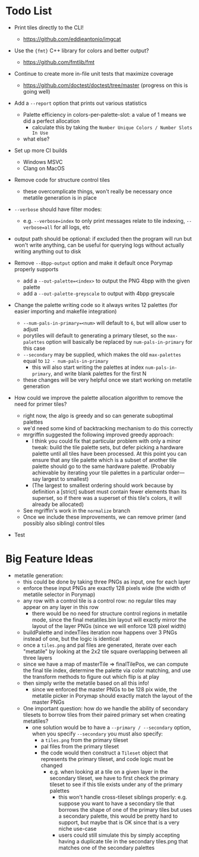 # Todo List

+ Print tiles directly to the CLI!
    + https://github.com/eddieantonio/imgcat

+ Use the `{fmt}` C++ library for colors and better output?
    + https://github.com/fmtlib/fmt

+ Continue to create more in-file unit tests that maximize coverage
    + https://github.com/doctest/doctest/tree/master (progress on this is going well)

+ Add a `--report` option that prints out various statistics
    + Palette efficiency in colors-per-palette-slot: a value of 1 means we did a perfect allocation
        + calculate this by taking the `Number Unique Colors / Number Slots In Use`
    + what else?

+ Set up more CI builds
    + Windows MSVC
    + Clang on MacOS

+ Remove code for structure control tiles
    + these overcomplicate things, won't really be necessary once metatile generation is in place

+ `--verbose` should have filter modes:
    + e.g. `--verbose=index` to only print messages relate to tile indexing, `--verbose=all` for all logs, etc

+ output path should be optional: if excluded then the program will run but won't write anything, can be useful for
  querying logs without actually writing anything out to disk

+ Remove `--8bpp-output` option and make it default once Porymap properly supports
    + add a `--out-palette=<index>` to output the PNG 4bpp with the given palette
    + add a `--out-palette-greyscale` to output with 4bpp greyscale

+ Change the palette writing code so it always writes 12 palettes (for easier importing and makefile integration)
    + `--num-pals-in-primary=<num>` will default to `6`, but will allow user to adjust
    + porytiles will default to generating a primary tileset, so the `max-palettes` option will basically be replaced
      by `num-pals-in-primary` for this case
    + `--secondary` may be supplied, which makes the old `max-palettes` equal to `12 - num-pals-in-primary`
        + this will also start writing the palettes at index `num-pals-in-primary`, and write blank palettes for the
          first N
    + these changes will be very helpful once we start working on metatile generation

+ How could we improve the palette allocation algorithm to remove the need for primer tiles?
    + right now, the algo is greedy and so can generate suboptimal palettes
    + we'd need some kind of backtracking mechanism to do this correctly
    + mrgriffin suggested the following improved greedy approach:
        + I think you could fix that particular problem with only a minor tweak: build the tile palette sets, but defer
          picking a hardware palette until all tiles have been processed. At this point you can ensure that any tile
          palette which is a subset of another tile palette should go to the same hardware palette. (Probably achievable
          by iterating your tile palettes in a particular order—say largest to smallest)
        + (The largest to smallest ordering should work because by definition a [strict] subset must contain fewer
          elements than its superset, so if there was a superset of this tile's colors, it will already be allocated)
    + See mgriffin's work in the `normalize` branch
    + Once we include these improvements, we can remove primer (and possibly also sibling) control tiles

+ Test

# Big Feature Ideas

+ metatile generation:
    + this could be done by taking three PNGs as input, one for each layer
    + enforce these input PNGs are exactly 128 pixels wide (the width of metatile selector in Porymap)
    + any row with a control tile is a control row: no regular tiles may appear on any layer in this row
        + there would be no need for structure control regions in metatile mode, since the final metatiles.bin layout
          will exactly mirror the layout of the layer PNGs (since we will enforce 128 pixel width)
    + buildPalette and indexTiles iteration now happens over 3 PNGs instead of one, but the logic is identical
    + once a `tiles.png` and pal files are generated, iterate over each "metatile" by looking at the 2x2 tile square
      overlapping between all three layers
    + since we have a map of masterTile => finalTilePos, we can compute the final tile index, determine the palette via
      color matching, and use the transform methods to figure out which flip is at play
    + then simply write the metatile based on all this info!
        + since we enforced the master PNGs to be 128 pix wide, the metatile picker in Porymap should exactly match the
          layout of the master PNGs
    + One important question: how do we handle the ability of secondary tilesets to borrow tiles from their paired
      primary set when creating metatiles?
        + one solution would be to have a `--primary / --secondary` option, when you specify `--secondary` you must also
          specify:
            + a `tiles.png` from the primary tileset
            + pal files from the primary tileset
            + the code would then construct a `Tileset` object that represents the primary tileset, and code logic must
              be changed
                + e.g. when looking at a tile on a given layer in the secondary tileset, we have to first check the
                  primary tileset to see if this tile exists under any of the primary palettes
                    + this won't handle cross-tileset siblings properly: e.g. suppose you want to have a secondary tile
                      that borrows the shape of one of the primary tiles but uses a secondary palette, this would be
                      pretty hard to support, but maybe that is OK since that is a very niche use-case
                    + users could still simulate this by simply accepting having a duplicate tile in the secondary
                      tiles.png that matches one of the secondary palettes
